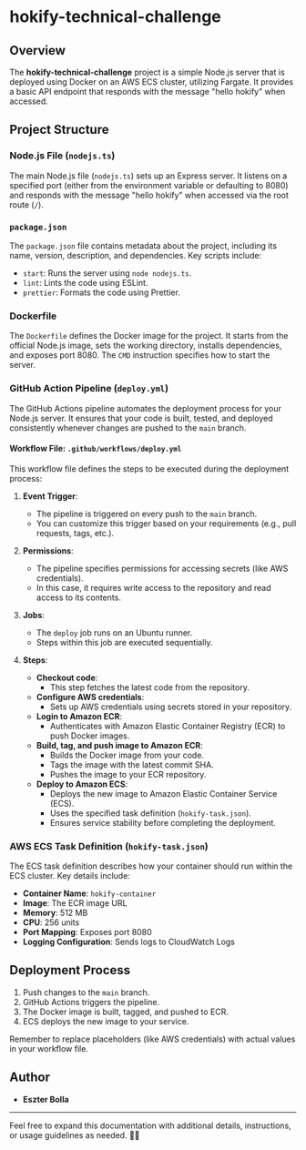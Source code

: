 # hokify-technical-challenge

## Overview

The **hokify-technical-challenge** project is a simple Node.js server that is deployed using Docker on an AWS ECS cluster, utilizing Fargate. It provides a basic API endpoint that responds with the message "hello hokify" when accessed.

## Project Structure

### Node.js File (`nodejs.ts`)

The main Node.js file (`nodejs.ts`) sets up an Express server. It listens on a specified port (either from the environment variable or defaulting to 8080) and responds with the message "hello hokify" when accessed via the root route (`/`).

### `package.json`

The `package.json` file contains metadata about the project, including its name, version, description, and dependencies. Key scripts include:

- `start`: Runs the server using `node nodejs.ts`.
- `lint`: Lints the code using ESLint.
- `prettier`: Formats the code using Prettier.

### Dockerfile

The `Dockerfile` defines the Docker image for the project. It starts from the official Node.js image, sets the working directory, installs dependencies, and exposes port 8080. The `CMD` instruction specifies how to start the server.

### GitHub Action Pipeline (`deploy.yml`)

The GitHub Actions pipeline automates the deployment process for your Node.js server. It ensures that your code is built, tested, and deployed consistently whenever changes are pushed to the `main` branch.

#### Workflow File: `.github/workflows/deploy.yml`

This workflow file defines the steps to be executed during the deployment process:

1. **Event Trigger**:
   - The pipeline is triggered on every push to the `main` branch.
   - You can customize this trigger based on your requirements (e.g., pull requests, tags, etc.).

2. **Permissions**:
   - The pipeline specifies permissions for accessing secrets (like AWS credentials).
   - In this case, it requires write access to the repository and read access to its contents.

3. **Jobs**:
   - The `deploy` job runs on an Ubuntu runner.
   - Steps within this job are executed sequentially.

4. **Steps**:
   - **Checkout code**:
     - This step fetches the latest code from the repository.
   - **Configure AWS credentials**:
     - Sets up AWS credentials using secrets stored in your repository.
   - **Login to Amazon ECR**:
     - Authenticates with Amazon Elastic Container Registry (ECR) to push Docker images.
   - **Build, tag, and push image to Amazon ECR**:
     - Builds the Docker image from your code.
     - Tags the image with the latest commit SHA.
     - Pushes the image to your ECR repository.
   - **Deploy to Amazon ECS**:
     - Deploys the new image to Amazon Elastic Container Service (ECS).
     - Uses the specified task definition (`hokify-task.json`).
     - Ensures service stability before completing the deployment.

### AWS ECS Task Definition (`hokify-task.json`)

The ECS task definition describes how your container should run within the ECS cluster. Key details include:

- **Container Name**: `hokify-container`
- **Image**: The ECR image URL
- **Memory**: 512 MB
- **CPU**: 256 units
- **Port Mapping**: Exposes port 8080
- **Logging Configuration**: Sends logs to CloudWatch Logs

## Deployment Process

1. Push changes to the `main` branch.
2. GitHub Actions triggers the pipeline.
3. The Docker image is built, tagged, and pushed to ECR.
4. ECS deploys the new image to your service.

Remember to replace placeholders (like AWS credentials) with actual values in your workflow file.

## Author

- **Eszter Bolla**

---

Feel free to expand this documentation with additional details, instructions, or usage guidelines as needed. 🚀📝
